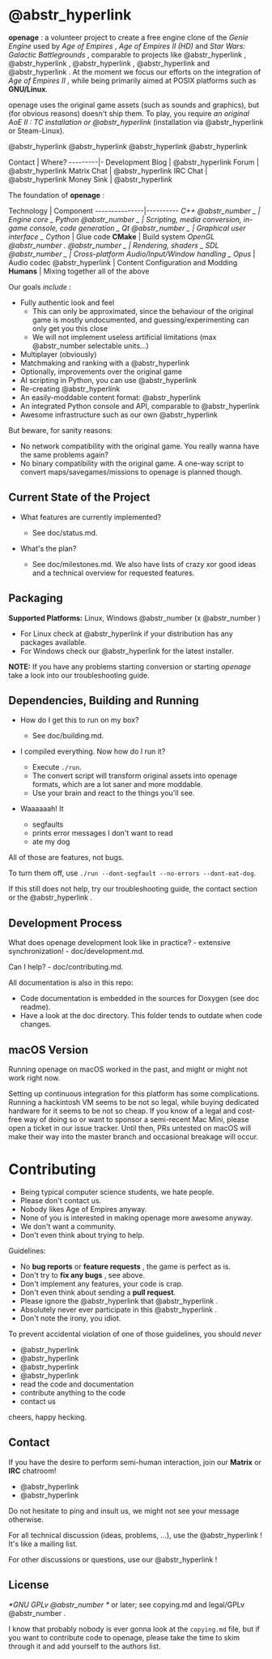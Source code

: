 #  @abstr_hyperlink 

**openage** : a volunteer project to create a free engine clone of the _Genie Engine_ used by _Age of Empires_ , _Age of Empires II (HD)_ and _Star Wars: Galactic Battlegrounds_ , comparable to projects like @abstr_hyperlink , @abstr_hyperlink , @abstr_hyperlink , @abstr_hyperlink and @abstr_hyperlink . At the moment we focus our efforts on the integration of _Age of Empires II_ , while being primarily aimed at POSIX platforms such as **GNU/Linux**.

openage uses the original game assets (such as sounds and graphics), but (for obvious reasons) doesn't ship them. To play, you require _an original AoE II : TC installation or @abstr_hyperlink_ (installation via @abstr_hyperlink or Steam-Linux).

@abstr_hyperlink @abstr_hyperlink @abstr_hyperlink @abstr_hyperlink 

Contact | Where? \---------|- Development Blog | @abstr_hyperlink Forum | @abstr_hyperlink Matrix Chat | @abstr_hyperlink IRC Chat | @abstr_hyperlink Money Sink | @abstr_hyperlink 

The foundation of **openage** :

Technology | Component \---------------|---------- **C++ @abstr_number _* | Engine core *_ Python @abstr_number _* | Scripting, media conversion, in-game console, code generation *_ Qt @abstr_number _* | Graphical user interface *_ Cython** | Glue code **CMake** | Build system **OpenGL @abstr_number . @abstr_number _* | Rendering, shaders *_ SDL @abstr_number _* | Cross-platform Audio/Input/Window handling *_ Opus** | Audio codec @abstr_hyperlink | Content Configuration and Modding **Humans** | Mixing together all of the above

Our goals _include_ :

  * Fully authentic look and feel 
    * This can only be approximated, since the behaviour of the original game is mostly undocumented, and guessing/experimenting can only get you this close
    * We will not implement useless artificial limitations (max @abstr_number selectable units...)
  * Multiplayer (obviously)
  * Matchmaking and ranking with a @abstr_hyperlink 
  * Optionally, improvements over the original game
  * AI scripting in Python, you can use @abstr_hyperlink 
  * Re-creating @abstr_hyperlink 
  * An easily-moddable content format: @abstr_hyperlink 
  * An integrated Python console and API, comparable to @abstr_hyperlink 
  * Awesome infrastructure such as our own @abstr_hyperlink 



But beware, for sanity reasons:

  * No network compatibility with the original game. You really wanna have the same problems again?
  * No binary compatibility with the original game. A one-way script to convert maps/savegames/missions to openage is planned though.



## Current State of the Project

  * What features are currently implemented?

    * See doc/status.md.
  * What's the plan?

    * See doc/milestones.md. We also have lists of crazy xor good ideas and a technical overview for requested features. 



## Packaging

**Supported Platforms:** Linux, Windows @abstr_number (x @abstr_number )

  * For Linux check at @abstr_hyperlink if your distribution has any packages available.
  * For Windows check our @abstr_hyperlink for the latest installer.



__NOTE:__ If you have any problems starting conversion or starting _openage_ take a look into our troubleshooting guide.

## Dependencies, Building and Running

  * How do I get this to run on my box?

    * See doc/building.md.
  * I compiled everything. Now how do I run it?

    * Execute `./run`.
    * The convert script will transform original assets into openage formats, which are a lot saner and more moddable.
    * Use your brain and react to the things you'll see.
  * Waaaaaah! It

    * segfaults
    * prints error messages I don't want to read
    * ate my dog



All of those are features, not bugs.

To turn them off, use `./run --dont-segfault --no-errors --dont-eat-dog`.

If this still does not help, try our troubleshooting guide, the contact section or the @abstr_hyperlink .

## Development Process

What does openage development look like in practice? \- extensive synchronization! \- doc/development.md.

Can I help? \- doc/contributing.md.

All documentation is also in this repo:

  * Code documentation is embedded in the sources for Doxygen (see doc readme).
  * Have a look at the doc directory. This folder tends to outdate when code changes.



## macOS Version

Running openage on macOS worked in the past, and might or might not work right now.

Setting up continuous integration for this platform has some complications. Running a hackintosh VM seems to be not so legal, while buying dedicated hardware for it seems to be not so cheap. If you know of a legal and cost-free way of doing so or want to sponsor a semi-recent Mac Mini, please open a ticket in our issue tracker. Until then, PRs untested on macOS will make their way into the master branch and occasional breakage will occur.

# Contributing

  * Being typical computer science students, we hate people.
  * Please don't contact us.
  * Nobody likes Age of Empires anyway.
  * None of you is interested in making openage more awesome anyway.
  * We don't want a community.
  * Don't even think about trying to help.



Guidelines:

  * No **bug reports** or **feature requests** , the game is perfect as is.
  * Don't try to **fix any bugs** , see above.
  * Don't implement any features, your code is crap.
  * Don't even think about sending a **pull request**.
  * Please ignore the @abstr_hyperlink that @abstr_hyperlink .
  * Absolutely never ever participate in this @abstr_hyperlink .
  * Don't note the irony, you idiot.



To prevent accidental violation of one of those guidelines, you should _never_

  * @abstr_hyperlink 
  * @abstr_hyperlink 
  * @abstr_hyperlink 
  * @abstr_hyperlink 
  * read the code and documentation
  * contribute anything to the code
  * contact us



cheers, happy hecking.

## Contact

If you have the desire to perform semi-human interaction, join our **Matrix** or **IRC** chatroom!

  * @abstr_hyperlink 
  * @abstr_hyperlink 



Do not hesitate to ping and insult us, we might not see your message otherwise.

For all technical discussion (ideas, problems, ...), use the @abstr_hyperlink ! It's like a mailing list.

For other discussions or questions, use our @abstr_hyperlink !

## License

_*GNU GPLv @abstr_number *_ or later; see copying.md and legal/GPLv @abstr_number .

I know that probably nobody is ever gonna look at the `copying.md` file, but if you want to contribute code to openage, please take the time to skim through it and add yourself to the authors list.
